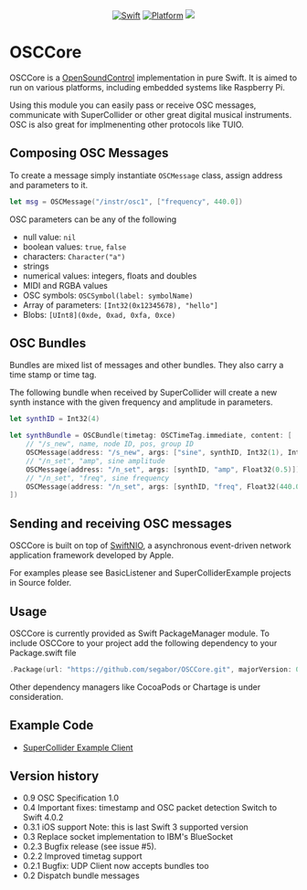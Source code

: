 <div align="center">
    <a href="https://swift.org"><img src="https://img.shields.io/badge/Swift-5.0-orange.svg?style=flat" alt="Swift" /></a>
    <a href="https://swift.org"><img src="https://img.shields.io/badge/Platforms-macOS%20--%20iOS%20--%20Linux-lightgray.svg?style=flat" alt="Platform" /></a>
    <a href="https://travis-ci.org/segabor/OSCCore" alt="Travis"><img src="https://travis-ci.org/segabor/OSCCore.svg?branch=master"></a>
</div>

# OSCCore

OSCCore is a [OpenSoundControl](http://opensoundcontrol.org/spec-1_0) implementation in pure Swift. It is aimed to run on various platforms, including embedded systems like Raspberry Pi.

Using this module you can easily pass or receive OSC messages, communicate with SuperCollider or other great digital musical instruments.
OSC is also great for implmenenting other protocols like TUIO.

## Composing OSC Messages

To create a message simply instantiate `OSCMessage` class, assign address and parameters to it.

```swift
let msg = OSCMessage("/instr/osc1", ["frequency", 440.0])
```

OSC parameters can be any of the following
- null value: `nil`
- boolean values: `true`, `false`
- characters: `Character("a")`
- strings
- numerical values: integers, floats and doubles
- MIDI and RGBA values
- OSC symbols: `OSCSymbol(label: symbolName)`
- Array of parameters: `[Int32(0x12345678), "hello"]`
- Blobs: `[UInt8](0xde, 0xad, 0xfa, 0xce)`

## OSC Bundles

Bundles are mixed list of messages and other bundles. They also carry a time stamp or time tag.

The following bundle when received by SuperCollider will create a new synth instance with the given frequency and amplitude in parameters.

```swift
let synthID = Int32(4)

let synthBundle = OSCBundle(timetag: OSCTimeTag.immediate, content: [
    // "/s_new", name, node ID, pos, group ID
    OSCMessage(address: "/s_new", args: ["sine", synthID, Int32(1), Int32(1)]),
    // "/n_set", "amp", sine amplitude
    OSCMessage(address: "/n_set", args: [synthID, "amp", Float32(0.5)]),
    // "/n_set", "freq", sine frequency
    OSCMessage(address: "/n_set", args: [synthID, "freq", Float32(440.0)])
])
```

## Sending and receiving OSC messages

OSCCore is built on top of [SwiftNIO](https://github.com/apple/swift-nio), a asynchronous event-driven network application framework developed by Apple.

For examples please see BasicListener and SuperColliderExample projects in Source folder.

## Usage

OSCCore is currently provided as Swift PackageManager module. To include OSCCore to your project add the following dependency to your Package.swift file

```swift
.Package(url: "https://github.com/segabor/OSCCore.git", majorVersion: 0)
```

Other dependency managers like CocoaPods or Chartage is under consideration.

## Example Code

- [SuperCollider Example Client](https://github.com/segabor/SCClient)

## Version history

- 0.9 OSC Specification 1.0
- 0.4 Important fixes: timestamp and OSC packet detection
  Switch to Swift 4.0.2
- 0.3.1 iOS support
  Note: this is last Swift 3 supported version
- 0.3 Replace socket implementation to IBM's BlueSocket
- 0.2.3 Bugfix release (see issue #5).
- 0.2.2 Improved timetag support
- 0.2.1 Bugfix: UDP Client now accepts bundles too
- 0.2 Dispatch bundle messages

